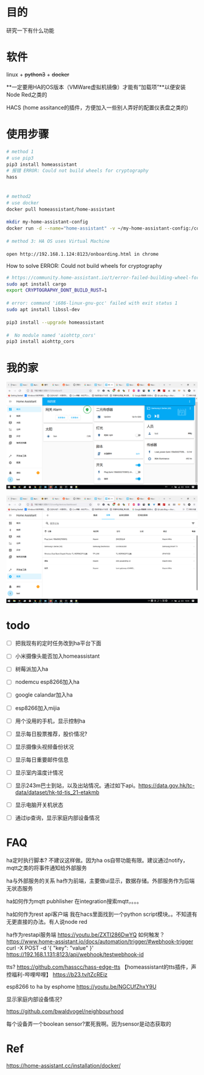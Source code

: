 # 目的

研究一下有什么功能

# 软件

linux + ~~python3~~ + ~~docker~~

**一定要用HA的OS版本（VMWare虚拟机镜像）才能有“加载项”**以便安装Node Red之类的

HACS (home assitance的插件，方便加入一些别人弄好的配置仪表盘之类的)

# 使用步骤

```bash
# method 1
# use pip3
pip3 install homeassistant
# 报错 ERROR: Could not build wheels for cryptography
hass


# method2
# use docker
docker pull homeassistant/home-assistant

mkdir my-home-assistant-config
docker run -d --name="home-assistant" -v ~/my-home-assistant-config:/config -v /etc/localtime:/etc/localtime:ro --net=host homeassistant/home-assistant

# method 3: HA OS uses Virtual Machine

open http://192.168.1.124:8123/onboarding.html in chrome
```



How to solve ERROR: Could not build wheels for cryptography

```bash
# https://community.home-assistant.io/t/error-failed-building-wheel-for-cryptography/352020/4
sudo apt install cargo
export CRYPTOGRAPHY_DONT_BUILD_RUST=1

# error: command 'i686-linux-gnu-gcc' failed with exit status 1
sudo apt install libssl-dev

pip3 install --upgrade homeassistant

#  No module named 'aiohttp_cors'
pip3 install aiohttp_cors
```





# 我的家

![image-20210925160440554](../images/2021-09-25-home-assistent/image-20210925160440554.png)



![image-20210925160455772](../images/2021-09-25-home-assistent/image-20210925160455772.png)



# todo

- [ ] 把我现有的定时任务改到ha平台下面
- [ ] 小米摄像头能否加入homeassistant
- [ ] 树莓派加入ha
- [ ] nodemcu esp8266加入ha
- [ ] google calandar加入ha
- [ ] esp8266加入mijia
- [ ] 用个没用的手机，显示控制ha
- [ ] 显示每日股票推荐，股价情况?
- [ ] 显示摄像头视频备份状况
- [ ] 显示每日重要邮件信息
- [ ] 显示室内温度计情况
- [ ] 显示243m巴士到站，以及出站情况。通过如下api。https://data.gov.hk/tc-data/dataset/hk-td-tis_21-etakmb
- [ ] 显示电脑开关机状态
- [ ] 通过ip查询，显示家庭内部设备情况



# FAQ

ha定时执行脚本?
不建议这样做。因为ha os自带功能有限。建议通过notify，mqtt之类的将事件通知给外部服务



ha与外部服务的关系
ha作为前端，主要做ui显示，数据存储。外部服务作为后端无状态服务



ha如何作为mqtt pubhlisher
在integration搜索mqtt，。。。



ha如何作为rest api客户端
我在hacs里面找到一个python script模块。。不知道有无更直接的办法。有人说node red



ha作为restapi服务端
https://youtu.be/ZXTI286DwYQ
如何触发？
https://www.home-assistant.io/docs/automation/trigger/#webhook-trigger
curl -X POST -d '{ "key": "value" }' https://192.168.1.131:8123/api/webhook/testwebhook-id



tts?
https://github.com/hasscc/hass-edge-tts
【homeassistant的tts插件，声控福利-哔哩哔哩】 https://b23.tv/tZcREiz

esp8266 to ha by esphome
https://youtu.be/NGCUfZhxY9U



显示家庭内部设备情况?

https://github.com/bwaldvogel/neighbourhood

每个设备弄一个boolean sensor?累死我啊。因为sensor是动态获取的



# Ref

https://home-assistant.cc/installation/docker/

